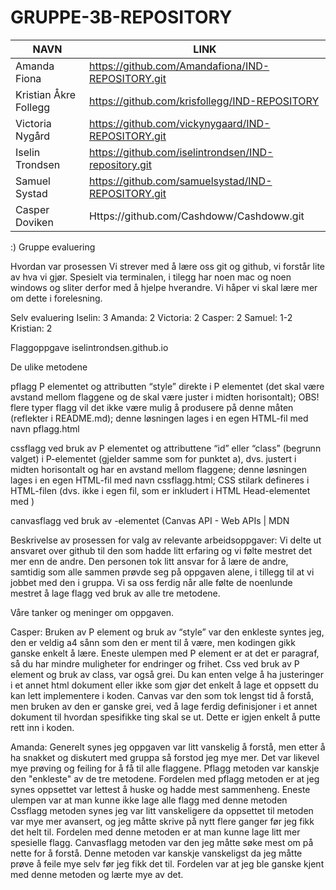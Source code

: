 # GRUPPE-3B-REPOSITORY
|NAVN|LINK|
|----|----|
|Amanda Fiona|https://github.com/Amandafiona/IND-REPOSITORY.git|
|Kristian Åkre Follegg|https://github.com/krisfollegg/IND-REPOSITORY|
|Victoria Nygård|https://github.com/vickynygaard/IND-REPOSITORY.git|
|Iselin Trondsen|https://github.com/iselintrondsen/IND-repository.git|
|Samuel Systad|https://github.com/samuelsystad/IND-REPOSITORY.git|
|Casper Doviken|Https://github.com/Cashdoww/Cashdoww.git|
:)
Gruppe evaluering

Hvordan var prosessen
Vi strever med å lære oss git og github, vi forstår lite av hva vi gjør. Spesielt via terminalen,
i tilegg har noen mac og noen windows og sliter derfor med å hjelpe hverandre. Vi håper vi skal lære mer 
om dette i forelesning. 

Selv evaluering 
Iselin: 3
Amanda: 2
Victoria: 2
Casper: 2
Samuel: 1-2
Kristian: 2  

Flaggoppgave
iselintrondsen.github.io

De ulike metodene 

pflagg P elementet og attributten “style” direkte i P elementet (det skal være avstand mellom flaggene og de skal være juster i midten horisontalt); OBS! flere typer flagg vil det ikke være mulig å produsere på denne måten (reflekter i README.md); denne løsningen lages i en egen HTML-fil med navn pflagg.html 

cssflagg ved bruk av P elementet og attributtene “id” eller “class” (begrunn valget) i P-elementet (gjelder samme som for punktet a), dvs. justert i midten horisontalt og har en avstand mellom flaggene; denne løsningen lages i en egen HTML-fil med navn cssflagg.html; CSS stilark defineres i HTML-filen (dvs. ikke i egen fil, som er inkludert i HTML Head-elementet med <link rel="stylesheet" href="FILNAVN.css" />) 

canvasflagg ved bruk av <canvas>-elementet (Canvas API - Web APIs | MDN 

Beskrivelse av prosessen for valg av relevante arbeidsoppgaver:
Vi delte ut ansvaret over github til den som hadde litt erfaring og vi følte mestret det mer enn de andre. Den personen tok litt ansvar for å lære de andre, samtidig som alle sammen prøvde seg på oppgaven alene, i tillegg til at vi jobbet med den i gruppa. Vi sa oss ferdig når alle følte de noenlunde mestret å lage flagg ved bruk av alle tre metodene.
  
  
 Våre tanker og meninger om oppgaven.

  
Casper: Bruken av P element og bruk av “style” var den enkleste syntes jeg, den er veldig a4 sånn som den er ment til å være, men kodingen gikk ganske enkelt å lære. Eneste ulempen med P element er at det er paragraf, så du har mindre muligheter for endringer og frihet. Css ved bruk av P element og bruk av class, var også grei. Du kan enten velge å ha justeringer i et annet html dokument eller ikke som gjør det enkelt å lage et oppsett du kan lett implementere i koden. Canvas var den som tok lengst tid å forstå, men bruken av den er ganske grei, ved å lage ferdig definisjoner i et annet dokument til hvordan spesifikke ting skal se ut. Dette er igjen enkelt å putte rett inn i koden. 


Amanda: Generelt synes jeg oppgaven var litt vanskelig å forstå, men etter å ha snakket og diskutert med gruppa så forstod jeg mye mer. Det var likevel mye prøving og feiling for å få til alle flaggene.
Pflagg metoden var kanskje den "enkleste" av de tre metodene. Fordelen med pflagg metoden er at jeg synes oppsettet var lettest å huske og hadde mest sammenheng. Eneste ulempen var at man kunne ikke lage alle flagg med denne metoden 
Cssflagg metoden synes jeg var litt vanskeligere da oppsettet til metoden var mye mer avansert, og jeg måtte skrive på nytt flere ganger før jeg fikk det helt til. Fordelen med denne metoden er at man kunne lage litt mer spesielle flagg. 
Canvasflagg metoden var den jeg måtte søke mest om på nette for å forstå. Denne metoden var kanskje vanskeligst da jeg måtte prøve å feile mye selv før jeg fikk det til. Fordelen var at jeg ble ganske kjent med denne metoden og lærte mye av det.
